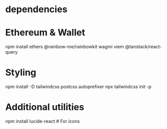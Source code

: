 # dependencies 

# Ethereum & Wallet
npm install ethers @rainbow-me/rainbowkit wagmi viem @tanstack/react-query

# Styling
npm install -D tailwindcss postcss autoprefixer
npx tailwindcss init -p

# Additional utilities
npm install lucide-react  # For icons